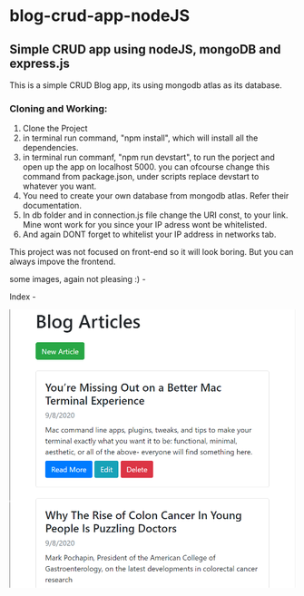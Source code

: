 # blog-crud-app-nodeJS
## Simple CRUD app using nodeJS, mongoDB and express.js

This is a simple CRUD Blog app, its using mongodb atlas as its database.

### Cloning and Working: 
1. Clone the Project
2. in terminal run command, "npm install", which will install all the dependencies.
3. in terminal run commanf, "npm run devstart", to run the porject and open up the app on localhost 5000.
you can ofcourse change this command from package.json, under scripts replace devstart to whatever you want.
4. You need to create your own database from mongodb atlas. Refer their documentation.
5. In db folder and in connection.js file change the URI const, to your link. Mine wont work for you since your IP adress wont be whitelisted.
6. And again DONT forget to whitelist your IP address in networks tab.


This project was not focused on front-end so it will look boring. But you can always impove the frontend.

some images, again not pleasing :) - 

Index -

![](images/Captureb1.PNG)





